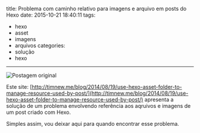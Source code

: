 title: Problema com caminho relativo para imagens e arquivo em posts do Hexo
date: 2015-10-21 18:40:11
tags:
- hexo
- asset
- imagens
- arquivos
categories:
- solução
- hexo
---
![Postagem original](hexo_assets.png)

Este site: [http://timnew.me/blog/2014/08/19/use-hexo-asset-folder-to-manage-resource-used-by-post/](http://timnew.me/blog/2014/08/19/use-hexo-asset-folder-to-manage-resource-used-by-post/) apresenta a solução de um problema envolvendo referência aos aqruivos e imagens de um post criado com Hexo. 

Simples assim, vou deixar aqui para quando encontrar esse problema.